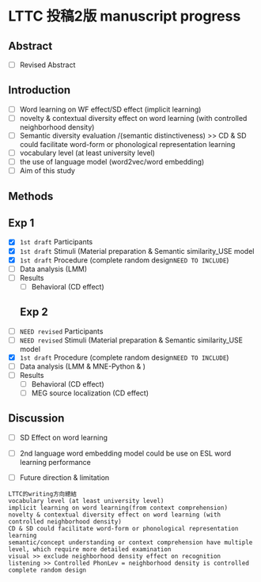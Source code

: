 # LTTC 投稿2版 manuscript progress
## Abstract
- [ ] Revised Abstract

## Introduction
- [ ] Word learning on WF effect/SD effect (implicit learning)
- [ ] novelty & contextual diversity effect on word learning (with controlled neighborhood density)
- [ ] Semantic diversity evaluation /(semantic distinctiveness) >> CD & SD could facilitate word-form or phonological representation learning
- [ ] vocabulary level (at least university level)
- [ ] the use of language model (word2vec/word embedding)
- [ ] Aim of this study

## Methods
  ##  Exp 1
- [x] `1st draft` Participants
- [x] `1st draft` Stimuli (Material preparation & Semantic similarity_USE model
- [x] `1st draft` Procedure  (complete random design`NEED TO INCLUDE`)
- [ ] Data analysis (LMM)
- [ ] Results
  - [ ] Behavioral (CD effect)
  
  ##  Exp 2
- [ ] `NEED revised` Participants
- [ ] `NEED revised` Stimuli (Material preparation & Semantic similarity_USE model
- [x] `1st draft` Procedure  (complete random design`NEED TO INCLUDE`)
- [ ] Data analysis (LMM & MNE-Python & )
- [ ] Results
  - [ ] Behavioral (CD effect)
  - [ ] MEG source localization (CD effect)

## Discussion
- [ ] SD Effect on word learning
- [ ] 2nd language word embedding model could be use on ESL word learning performance
- [ ] Future direction & limitation


```
LTTC的writing方向總結
vocabulary level (at least university level)
implicit learning on word learning(from context comprehension)
novelty & contextual diversity effect on word learning (with controlled neighborhood density)
CD & SD could facilitate word-form or phonological representation learning
semantic/concept understanding or context comprehension have multiple level, which require more detailed examination
visual >> exclude neighborhood density effect on recognition
listening >> Controlled PhonLev = neighborhood density is controlled 
complete random design
```


